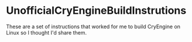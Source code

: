 # UnofficialCryEngineBuildInstrutions
These are a set of instructions that worked for me to build CryEngine on Linux so I thought I'd share them.
